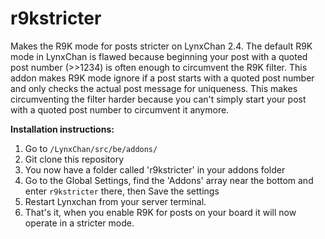 # r9kstricter
Makes the R9K mode for posts stricter on LynxChan 2.4. The default R9K mode in LynxChan is flawed because beginning your post with a quoted post number (>>1234) is often enough to circumvent the R9K filter. This addon makes R9K mode ignore if a post starts with a quoted post number and only checks the actual post message for uniqueness. This makes circumventing the filter harder because you can't simply start your post with a quoted post number to circumvent it anymore.

<b>Installation instructions:</b>

1. Go to ``/LynxChan/src/be/addons/``
2. Git clone this repository
3. You now have a folder called 'r9kstricter' in your addons folder
4. Go to the Global Settings, find the 'Addons' array near the bottom and enter ``r9kstricter`` there, then Save the settings
5. Restart Lynxchan from your server terminal.
6. That's it, when you enable R9K for posts on your board it will now operate in a stricter mode.
